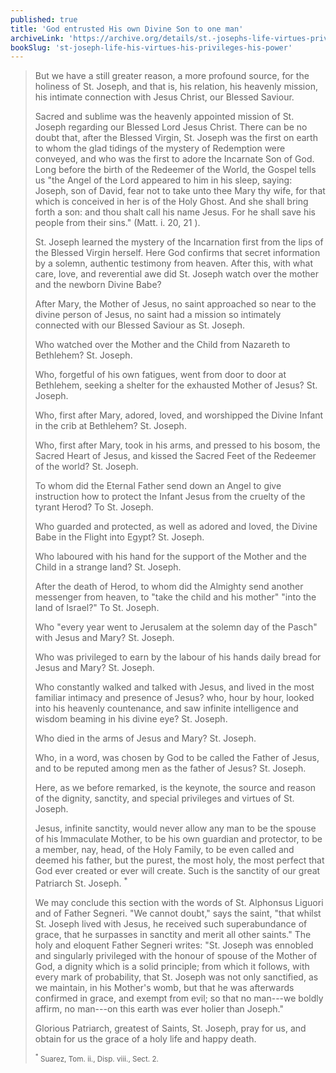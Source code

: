 ```yaml
---
published: true
title: 'God entrusted His own Divine Son to one man'
archiveLink: 'https://archive.org/details/st.-josephs-life-virtues-privileges-power/page/189?view=theater'
bookSlug: 'st-joseph-life-his-virtues-his-privileges-his-power'
---
```


> But we have a still greater reason, a more profound source, for the holiness of St. Joseph, and that is, his relation, his heavenly mission, his intimate connection with Jesus Christ, our Blessed Saviour.
>
> Sacred and sublime was the heavenly appointed mission of St. Joseph regarding our Blessed Lord Jesus Christ. There can be no doubt that, after the Blessed Virgin, St. Joseph was the first on earth to whom the glad tidings of the mystery of Redemption were conveyed, and who was the first to adore the Incarnate Son of God. Long before the birth of the Redeemer of the World, the Gospel tells us "the Angel of the Lord appeared to him in his sleep, saying: Joseph, son of David, fear not to take unto thee Mary thy wife, for that which is conceived in her is of the Holy Ghost. And she shall bring forth a son: and thou shalt call his name Jesus. For he shall save his people from their sins." (Matt. i. 20, 21 ).
>
> St. Joseph learned the mystery of the Incarnation first from the lips of the Blessed Virgin herself. Here God confirms that secret information by a solemn, authentic testimony from heaven. After this, with what care, love, and reverential awe did St. Joseph watch over the mother and the newborn Divine Babe?
>
> After Mary, the Mother of Jesus, no saint approached so near to the divine person of Jesus, no saint had a mission so intimately connected with our Blessed Saviour as St. Joseph.
>
> Who watched over the Mother and the Child from Nazareth to Bethlehem? St. Joseph.
>
> Who, forgetful of his own fatigues, went from door to door at Bethlehem, seeking a shelter for the exhausted Mother of Jesus? St. Joseph.
>
> Who, first after Mary, adored, loved, and worshipped the Divine Infant in the crib at Bethlehem? St. Joseph.
>
> Who, first after Mary, took in his arms, and pressed to his bosom, the Sacred Heart of Jesus, and kissed the Sacred Feet of the Redeemer of the world? St. Joseph.
>
> To whom did the Eternal Father send down an Angel to give instruction how to protect the Infant Jesus from the cruelty of the tyrant Herod? To St. Joseph.
>
> Who guarded and protected, as well as adored and loved, the Divine Babe in the Flight into Egypt? St. Joseph.
>
> Who laboured with his hand for the support of the Mother and the Child in a strange land? St. Joseph.
>
> After the death of Herod, to whom did the Almighty send another messenger from heaven, to "take the child and his mother" "into the land of Israel?" To St. Joseph.
>
> Who "every year went to Jerusalem at the solemn day of the Pasch" with Jesus and Mary? St. Joseph.
>
> Who was privileged to earn by the labour of his hands daily bread for Jesus and Mary? St. Joseph.
>
> Who constantly walked and talked with Jesus, and lived in the most familiar intimacy and presence of Jesus? who, hour by hour, looked into his heavenly countenance, and saw infinite intelligence and wisdom beaming in his divine eye? St. Joseph.
>
> Who died in the arms of Jesus and Mary? St. Joseph.
>
> Who, in a word, was chosen by God to be called the Father of Jesus, and to be reputed among men as the father of Jesus? St. Joseph.
>
> Here, as we before remarked, is the keynote, the source and reason of the dignity, sanctity, and special privileges and virtues of St. Joseph.
>
> Jesus, infinite sanctity, would never allow any man to be the spouse of his Immaculate Mother, to be his own guardian and protector, to be a member, nay, head, of the Holy Family, to be even called and deemed his father, but the purest, the most holy, the most perfect that God ever created or ever will create. Such is the sanctity of our great Patriarch St. Joseph. <sup>\*</sup>
>
> We may conclude this section with the words of St. Alphonsus Liguori and of Father Segneri. "We cannot doubt," says the saint, "that whilst St. Joseph lived with Jesus, he received such superabundance of grace, that he surpasses in sanctity and merit all other saints." The holy and eloquent Father Segneri writes: "St. Joseph was ennobled and singularly privileged with the honour of spouse of the Mother of God, a dignity which is a solid principle; from which it follows, with every mark of probability, that St. Joseph was not only sanctified, as we maintain, in his Mother's womb, but that he was afterwards confirmed in grace, and exempt from evil; so that no man---we boldly affirm, no man---on this earth was ever holier than Joseph."
>
> Glorious Patriarch, greatest of Saints, St. Joseph, pray for us, and obtain for us the grace of a holy life and happy death.
>
> <small><sup>*</sup> Suarez, Tom. ii., Disp. viii., Sect. 2.</small>
